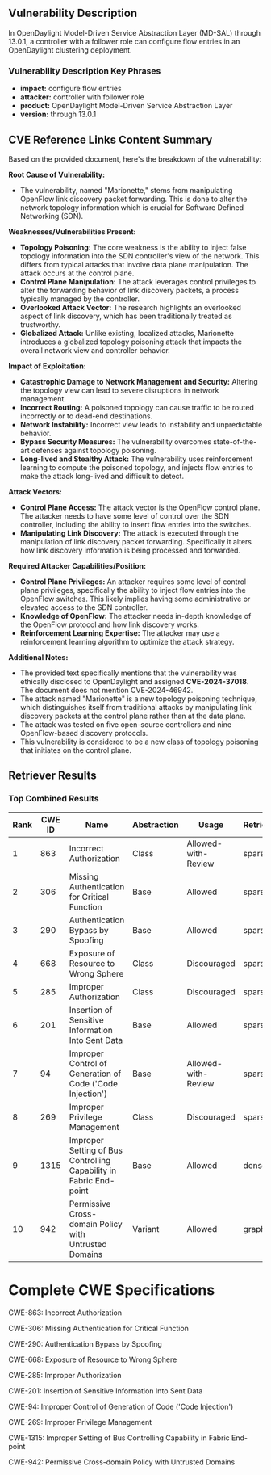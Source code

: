 ## Vulnerability Description
In OpenDaylight Model-Driven Service Abstraction Layer (MD-SAL) through 13.0.1, a controller with a follower role can configure flow entries in an OpenDaylight clustering deployment.

### Vulnerability Description Key Phrases
- **impact:** configure flow entries
- **attacker:** controller with follower role
- **product:** OpenDaylight Model-Driven Service Abstraction Layer
- **version:** through 13.0.1

## CVE Reference Links Content Summary
Based on the provided document, here's the breakdown of the vulnerability:

**Root Cause of Vulnerability:**

- The vulnerability, named "Marionette," stems from manipulating OpenFlow link discovery packet forwarding. This is done to alter the network topology information which is crucial for Software Defined Networking (SDN).

**Weaknesses/Vulnerabilities Present:**

- **Topology Poisoning:** The core weakness is the ability to inject false topology information into the SDN controller's view of the network. This differs from typical attacks that involve data plane manipulation. The attack occurs at the control plane.
- **Control Plane Manipulation:** The attack leverages control privileges to alter the forwarding behavior of link discovery packets, a process typically managed by the controller.
- **Overlooked Attack Vector:** The research highlights an overlooked aspect of link discovery, which has been traditionally treated as trustworthy.
- **Globalized Attack:** Unlike existing, localized attacks, Marionette introduces a globalized topology poisoning attack that impacts the overall network view and controller behavior.

**Impact of Exploitation:**

- **Catastrophic Damage to Network Management and Security:** Altering the topology view can lead to severe disruptions in network management.
- **Incorrect Routing:** A poisoned topology can cause traffic to be routed incorrectly or to dead-end destinations.
- **Network Instability:** Incorrect view leads to instability and unpredictable behavior.
- **Bypass Security Measures:** The vulnerability overcomes state-of-the-art defenses against topology poisoning.
- **Long-lived and Stealthy Attack:** The vulnerability uses reinforcement learning to compute the poisoned topology, and injects flow entries to make the attack long-lived and difficult to detect.

**Attack Vectors:**

- **Control Plane Access:** The attack vector is the OpenFlow control plane. The attacker needs to have some level of control over the SDN controller, including the ability to insert flow entries into the switches.
- **Manipulating Link Discovery:** The attack is executed through the manipulation of link discovery packet forwarding. Specifically it alters how link discovery information is being processed and forwarded.

**Required Attacker Capabilities/Position:**

- **Control Plane Privileges:** An attacker requires some level of control plane privileges, specifically the ability to inject flow entries into the OpenFlow switches. This likely implies having some administrative or elevated access to the SDN controller.
- **Knowledge of OpenFlow:** The attacker needs in-depth knowledge of the OpenFlow protocol and how link discovery works.
- **Reinforcement Learning Expertise:** The attacker may use a reinforcement learning algorithm to optimize the attack strategy.

**Additional Notes:**

- The provided text specifically mentions that the vulnerability was ethically disclosed to OpenDaylight and assigned **CVE-2024-37018**. The document does not mention CVE-2024-46942.
- The attack named "Marionette" is a new topology poisoning technique, which distinguishes itself from traditional attacks by manipulating link discovery packets at the control plane rather than at the data plane.
- The attack was tested on five open-source controllers and nine OpenFlow-based discovery protocols.
- This vulnerability is considered to be a new class of topology poisoning that initiates on the control plane.

## Retriever Results

### Top Combined Results

| Rank | CWE ID | Name | Abstraction | Usage  | Retrievers | Individual Scores |
|------|--------|------|-------------|-------|------------|-------------------|
| 1 | 863 | Incorrect Authorization | Class | Allowed-with-Review | sparse | 0.039 |
| 2 | 306 | Missing Authentication for Critical Function | Base | Allowed | sparse | 0.039 |
| 3 | 290 | Authentication Bypass by Spoofing | Base | Allowed | sparse | 0.038 |
| 4 | 668 | Exposure of Resource to Wrong Sphere | Class | Discouraged | sparse | 0.038 |
| 5 | 285 | Improper Authorization | Class | Discouraged | sparse | 0.038 |
| 6 | 201 | Insertion of Sensitive Information Into Sent Data | Base | Allowed | sparse | 0.038 |
| 7 | 94 | Improper Control of Generation of Code ('Code Injection') | Base | Allowed-with-Review | sparse | 0.038 |
| 8 | 269 | Improper Privilege Management | Class | Discouraged | sparse | 0.037 |
| 9 | 1315 | Improper Setting of Bus Controlling Capability in Fabric End-point | Base | Allowed | dense | 0.304 |
| 10 | 942 | Permissive Cross-domain Policy with Untrusted Domains | Variant | Allowed | graph | 0.003 |



# Complete CWE Specifications

CWE-863: Incorrect Authorization

CWE-306: Missing Authentication for Critical Function

CWE-290: Authentication Bypass by Spoofing

CWE-668: Exposure of Resource to Wrong Sphere

CWE-285: Improper Authorization

CWE-201: Insertion of Sensitive Information Into Sent Data

CWE-94: Improper Control of Generation of Code ('Code Injection')

CWE-269: Improper Privilege Management

CWE-1315: Improper Setting of Bus Controlling Capability in Fabric End-point

CWE-942: Permissive Cross-domain Policy with Untrusted Domains